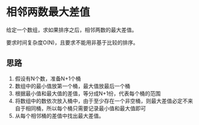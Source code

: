 # 相邻两数最大差值

给定一个数组，求如果排序之后，相邻两数的最大差值。

要求时间复杂度O(N)，且要求不能用非基于比较的排序。

## 思路
1. 假设有N个数，准备N+1个桶
2. 数组中的最小值放第一个桶，最大值放最后一个桶
3. 根据最小值和最大值的差值，等分成N+1份，代表每个桶的范围
4. 将数组中的数依次放入桶中，由于至少存在一个非空桶，则最大差值必定不来自于相同桶，所以每个桶只需要记录最小值和最大值即可
5. 从每个相邻桶的差值中找出最大差值。